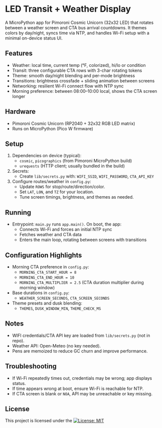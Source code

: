 # LED Transit + Weather Display

A MicroPython app for Pimoroni Cosmic Unicorn (32x32 LED) that rotates between a weather screen and CTA bus arrival countdowns. It themes colors by day/night, syncs time via NTP, and handles Wi-Fi setup with a minimal on-device status UI.

## Features
- Weather: local time, current temp (°F, colorized), hi/lo or condition
- Transit: three configurable CTA rows with 3-char rotating tokens
- Theme: smooth day/night blending and per-mode brightness
- Transitions: brightness crossfade + sliding animation between screens
- Networking: resilient Wi-Fi connect flow with NTP sync
- Morning preference: between 08:00–10:00 local, shows the CTA screen longer

## Hardware
- Pimoroni Cosmic Unicorn (RP2040 + 32x32 RGB LED matrix)
- Runs on MicroPython (Pico W firmware)

## Setup
1. Dependencies on device (typical):
   - `cosmic`, `picographics` (from Pimoroni MicroPython build)
   - `urequests` (HTTP client; usually bundled in the build)
2. Secrets:
   - Create `lib/secrets.py` with: `WIFI_SSID`, `WIFI_PASSWORD`, `CTA_API_KEY`
3. Configure routes/weather in `config.py`:
   - Update `ROWS` for stop/route/direction/color.
   - Set `LAT`, `LON`, and `TZ` for your location.
   - Tune screen timings, brightness, and themes as needed.

## Running
- Entrypoint: `main.py` runs `app.main()`. On boot, the app:
  - Connects Wi-Fi and forces an initial NTP sync
  - Fetches weather and CTA data
  - Enters the main loop, rotating between screens with transitions

## Configuration Highlights
- Morning CTA preference in `config.py`:
  - `MORNING_CTA_START_HOUR = 8`
  - `MORNING_CTA_END_HOUR = 10`
  - `MORNING_CTA_MULTIPLIER = 2.5` (CTA duration multiplier during morning window)
- Base durations in `config.py`:
  - `WEATHER_SCREEN_SECONDS`, `CTA_SCREEN_SECONDS`
- Theme presets and dusk blending:
  - `THEMES`, `DUSK_WINDOW_MIN`, `THEME_CHECK_MS`

## Notes
- WIFI credentials/CTA API key are loaded from `lib/secrets.py` (not in repo).
- Weather API: Open-Meteo (no key needed).
- Pens are memoized to reduce GC churn and improve performance.

## Troubleshooting
- If Wi-Fi repeatedly times out, credentials may be wrong; app displays status.
- If time appears wrong at boot, ensure Wi-Fi is reachable for NTP.
- If CTA screen is blank or `NOA`, API may be unreachable or key missing.

## License
This project is licensed under the [![License: MIT](https://img.shields.io/badge/License-MIT-yellow.svg)](https://opensource.org/licenses/MIT)

